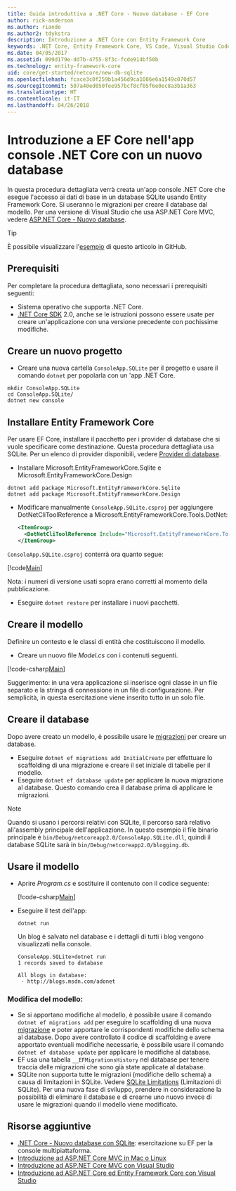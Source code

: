 ```yaml
---
title: Guida introduttiva a .NET Core - Nuovo database - EF Core
author: rick-anderson
ms.author: riande
ms.author2: tdykstra
description: Introduzione a .NET Core con Entity Framework Core
keywords: .NET Core, Entity Framework Core, VS Code, Visual Studio Code, Mac, Linux
ms.date: 04/05/2017
ms.assetid: 099d179e-dd7b-4755-8f3c-fcde914bf50b
ms.technology: entity-framework-core
uid: core/get-started/netcore/new-db-sqlite
ms.openlocfilehash: fcace3c0f259b1a456d9ca1086e6a1549c070d57
ms.sourcegitcommit: 507a40ed050fee957bcf8cf05f6e0ec8a3b1a363
ms.translationtype: HT
ms.contentlocale: it-IT
ms.lasthandoff: 04/26/2018
---
```

# <a name="getting-started-with-ef-core-on-net-core-console-app-with-a-new-database"></a>Introduzione a EF Core nell'app console .NET Core con un nuovo database

In questa procedura dettagliata verrà creata un'app console .NET Core che esegue l'accesso ai dati di base in un database SQLite usando Entity Framework Core. Si useranno le migrazioni per creare il database dal modello. Per una versione di Visual Studio che usa ASP.NET Core MVC, vedere [ASP.NET Core - Nuovo database](xref:core/get-started/aspnetcore/new-db).

> [!TIP]  
> È possibile visualizzare l'[esempio](https://github.com/aspnet/EntityFramework.Docs/tree/master/samples/core/GetStarted/NetCore/ConsoleApp.SQLite) di questo articolo in GitHub.

## <a name="prerequisites"></a>Prerequisiti

Per completare la procedura dettagliata, sono necessari i prerequisiti seguenti:
* Sistema operativo che supporta .NET Core.
* [.NET Core SDK](https://www.microsoft.com/net/core) 2.0, anche se le istruzioni possono essere usate per creare un'applicazione con una versione precedente con pochissime modifiche.

## <a name="create-a-new-project"></a>Creare un nuovo progetto

* Creare una nuova cartella `ConsoleApp.SQLite` per il progetto e usare il comando `dotnet` per popolarla con un 'app .NET Core.

``` Console
mkdir ConsoleApp.SQLite
cd ConsoleApp.SQLite/
dotnet new console
```

## <a name="install-entity-framework-core"></a>Installare Entity Framework Core

Per usare EF Core, installare il pacchetto per i provider di database che si vuole specificare come destinazione. Questa procedura dettagliata usa SQLite. Per un elenco di provider disponibili, vedere [Provider di database](../../providers/index.md).

* Installare Microsoft.EntityFrameworkCore.Sqlite e Microsoft.EntityFrameworkCore.Design

``` Console
dotnet add package Microsoft.EntityFrameworkCore.Sqlite
dotnet add package Microsoft.EntityFrameworkCore.Design
```

* Modificare manualmente `ConsoleApp.SQLite.csproj` per aggiungere DotNetCliToolReference a Microsoft.EntityFrameworkCore.Tools.DotNet:

  ``` xml
  <ItemGroup>
    <DotNetCliToolReference Include="Microsoft.EntityFrameworkCore.Tools.DotNet" Version="2.0.0" />
  </ItemGroup>
  ```

`ConsoleApp.SQLite.csproj` conterrà ora quanto segue:

[!code[Main](../../../../samples/core/GetStarted/NetCore/ConsoleApp.SQLite/ConsoleApp.SQLite.csproj)]

 Nota: i numeri di versione usati sopra erano corretti al momento della pubblicazione.

*  Eseguire `dotnet restore` per installare i nuovi pacchetti.

## <a name="create-the-model"></a>Creare il modello

Definire un contesto e le classi di entità che costituiscono il modello.

* Creare un nuovo file *Model.cs* con i contenuti seguenti.

[!code-csharp[Main](../../../../samples/core/GetStarted/NetCore/ConsoleApp.SQLite/Model.cs)]

Suggerimento: in una vera applicazione si inserisce ogni classe in un file separato e la stringa di connessione in un file di configurazione. Per semplicità, in questa esercitazione viene inserito tutto in un solo file.

## <a name="create-the-database"></a>Creare il database

Dopo avere creato un modello, è possibile usare le [migrazioni](https://docs.microsoft.com/aspnet/core/data/ef-mvc/migrations#introduction-to-migrations) per creare un database.

* Eseguire `dotnet ef migrations add InitialCreate` per effettuare lo scaffolding di una migrazione e creare il set iniziale di tabelle per il modello.
* Eseguire `dotnet ef database update` per applicare la nuova migrazione al database. Questo comando crea il database prima di applicare le migrazioni.

> [!NOTE]  
> Quando si usano i percorsi relativi con SQLite, il percorso sarà relativo all'assembly principale dell'applicazione. In questo esempio il file binario principale è `bin/Debug/netcoreapp2.0/ConsoleApp.SQLite.dll`, quindi il database SQLite sarà in `bin/Debug/netcoreapp2.0/blogging.db`.

## <a name="use-your-model"></a>Usare il modello

* Aprire *Program.cs* e sostituire il contenuto con il codice seguente:

  [!code-csharp[Main](../../../../samples/core/GetStarted/NetCore/ConsoleApp.SQLite/Program.cs)]

* Eseguire il test dell'app:

  `dotnet run`

  Un blog è salvato nel database e i dettagli di tutti i blog vengono visualizzati nella console.

  ``` Console
  ConsoleApp.SQLite>dotnet run
  1 records saved to database

  All blogs in database:
   - http://blogs.msdn.com/adonet
  ```

### <a name="changing-the-model"></a>Modifica del modello:

- Se si apportano modifiche al modello, è possibile usare il comando `dotnet ef migrations add` per eseguire lo scaffolding di una nuova [migrazione](https://docs.microsoft.com/aspnet/core/data/ef-mvc/migrations#introduction-to-migrations) e poter apportare le corrispondenti modifiche dello schema al database. Dopo avere controllato il codice di scaffolding e avere apportato eventuali modifiche necessarie, è possibile usare il comando `dotnet ef database update` per applicare le modifiche al database.
- EF usa una tabella `__EFMigrationsHistory` nel database per tenere traccia delle migrazioni che sono già state applicate al database.
- SQLite non supporta tutte le migrazioni (modifiche dello schema) a causa di limitazioni in SQLite. Vedere [SQLite Limitations](../../providers/sqlite/limitations.md) (Limitazioni di SQLite). Per una nuova fase di sviluppo, prendere in considerazione la possibilità di eliminare il database e di crearne uno nuovo invece di usare le migrazioni quando il modello viene modificato.

## <a name="additional-resources"></a>Risorse aggiuntive

* [.NET Core - Nuovo database con SQLite](xref:core/get-started/netcore/new-db-sqlite): esercitazione su EF per la console multipiattaforma.
* [Introduzione ad ASP.NET Core MVC in Mac o Linux](https://docs.microsoft.com/aspnet/core/tutorials/first-mvc-app-xplat/index)
* [Introduzione ad ASP.NET Core MVC con Visual Studio](https://docs.microsoft.com/aspnet/core/tutorials/first-mvc-app/index)
* [Introduzione ad ASP.NET Core ed Entity Framework Core con Visual Studio](https://docs.microsoft.com/aspnet/core/data/ef-mvc/index)
